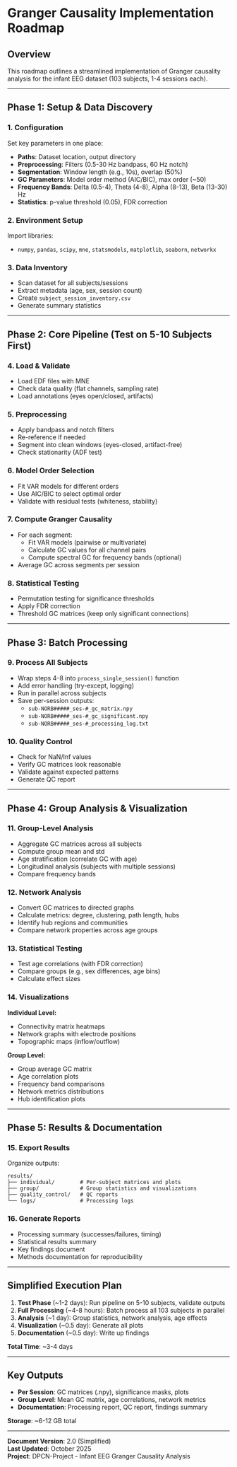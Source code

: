 # Granger Causality Implementation Roadmap

## Overview

This roadmap outlines a streamlined implementation of Granger causality analysis for the infant EEG dataset (103 subjects, 1-4 sessions each).

---

## Phase 1: Setup & Data Discovery

### 1. Configuration
Set key parameters in one place:
- **Paths**: Dataset location, output directory
- **Preprocessing**: Filters (0.5-30 Hz bandpass, 60 Hz notch)
- **Segmentation**: Window length (e.g., 10s), overlap (50%)
- **GC Parameters**: Model order method (AIC/BIC), max order (~50)
- **Frequency Bands**: Delta (0.5-4), Theta (4-8), Alpha (8-13), Beta (13-30) Hz
- **Statistics**: p-value threshold (0.05), FDR correction

### 2. Environment Setup
Import libraries:
- `numpy`, `pandas`, `scipy`, `mne`, `statsmodels`, `matplotlib`, `seaborn`, `networkx`

### 3. Data Inventory
- Scan dataset for all subjects/sessions
- Extract metadata (age, sex, session count)
- Create `subject_session_inventory.csv`
- Generate summary statistics

---

## Phase 2: Core Pipeline (Test on 5-10 Subjects First)

### 4. Load & Validate
- Load EDF files with MNE
- Check data quality (flat channels, sampling rate)
- Load annotations (eyes open/closed, artifacts)

### 5. Preprocessing
- Apply bandpass and notch filters
- Re-reference if needed
- Segment into clean windows (eyes-closed, artifact-free)
- Check stationarity (ADF test)

### 6. Model Order Selection
- Fit VAR models for different orders
- Use AIC/BIC to select optimal order
- Validate with residual tests (whiteness, stability)

### 7. Compute Granger Causality
- For each segment:
  - Fit VAR models (pairwise or multivariate)
  - Calculate GC values for all channel pairs
  - Compute spectral GC for frequency bands (optional)
- Average GC across segments per session

### 8. Statistical Testing
- Permutation testing for significance thresholds
- Apply FDR correction
- Threshold GC matrices (keep only significant connections)

---

## Phase 3: Batch Processing

### 9. Process All Subjects
- Wrap steps 4-8 into `process_single_session()` function
- Add error handling (try-except, logging)
- Run in parallel across subjects
- Save per-session outputs:
  - `sub-NORB#####_ses-#_gc_matrix.npy`
  - `sub-NORB#####_ses-#_gc_significant.npy`
  - `sub-NORB#####_ses-#_processing_log.txt`

### 10. Quality Control
- Check for NaN/Inf values
- Verify GC matrices look reasonable
- Validate against expected patterns
- Generate QC report

---

## Phase 4: Group Analysis & Visualization

### 11. Group-Level Analysis
- Aggregate GC matrices across all subjects
- Compute group mean and std
- Age stratification (correlate GC with age)
- Longitudinal analysis (subjects with multiple sessions)
- Compare frequency bands

### 12. Network Analysis
- Convert GC matrices to directed graphs
- Calculate metrics: degree, clustering, path length, hubs
- Identify hub regions and communities
- Compare network properties across age groups

### 13. Statistical Testing
- Test age correlations (with FDR correction)
- Compare groups (e.g., sex differences, age bins)
- Calculate effect sizes

### 14. Visualizations

**Individual Level:**
- Connectivity matrix heatmaps
- Network graphs with electrode positions
- Topographic maps (inflow/outflow)

**Group Level:**
- Group average GC matrix
- Age correlation plots
- Frequency band comparisons
- Network metrics distributions
- Hub identification plots

---

## Phase 5: Results & Documentation

### 15. Export Results
Organize outputs:
```
results/
├── individual/        # Per-subject matrices and plots
├── group/             # Group statistics and visualizations  
├── quality_control/   # QC reports
└── logs/              # Processing logs
```

### 16. Generate Reports
- Processing summary (successes/failures, timing)
- Statistical results summary
- Key findings document
- Methods documentation for reproducibility

---

## Simplified Execution Plan

1. **Test Phase** (~1-2 days): Run pipeline on 5-10 subjects, validate outputs
2. **Full Processing** (~4-8 hours): Batch process all 103 subjects in parallel
3. **Analysis** (~1 day): Group statistics, network analysis, age effects
4. **Visualization** (~0.5 day): Generate all plots
5. **Documentation** (~0.5 day): Write up findings

**Total Time**: ~3-4 days

---

## Key Outputs

- **Per Session**: GC matrices (.npy), significance masks, plots
- **Group Level**: Mean GC matrix, age correlations, network metrics
- **Documentation**: Processing report, QC report, findings summary

**Storage**: ~6-12 GB total

---

**Document Version**: 2.0 (Simplified)  
**Last Updated**: October 2025  
**Project**: DPCN-Project - Infant EEG Granger Causality Analysis
